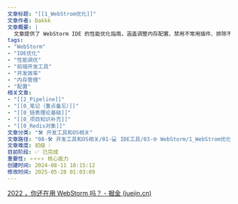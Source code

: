 ```yaml
---
文章标题: "[[1_WebStrom优化]]" 
文章作者: Dakkk
文章概要: |
  文章提供了 WebStorm IDE 的性能优化指南，涵盖调整内存配置、禁用不常用插件、排除不必要文件索引等实用技巧。旨在帮助开发者解决 WebStorm 运行缓慢和内存占用问题，提升开发效率和使用体验。
tags:
- "WebStorm"
- "IDE优化"
- "性能调优"
- "前端开发工具"
- "开发效率"
- "内存管理"
- "配置"
相关文章:
- "[[2_Pipeline]]"
- "[[0_笔记（重点备忘）]]"
- "[[0_链表理论基础]]"
- "[[0_项目知识补充]]"
- "[[0_Redis对象]]"
文章分类: "🛠️ 开发工具和OS相关"
文章路径: "08-🛠️ 开发工具和OS相关/01-💻 IDE工具/03-🌐 WebStorm/1_WebStrom优化.md"
文章难度: 初级 💧
目前阶段: ✅ 已完成
重要性: ⭐⭐⭐⭐ 核心能力
创建时间: 2024-08-11 18:15:12
修改时间: 2025-05-28 01:03:09
---
```


[2022 ，你还在用 WebStorm 吗？ - 掘金 (juejin.cn)](https://juejin.cn/post/6963835326821302303)